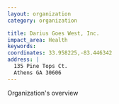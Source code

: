```yaml
---
layout: organization
category: organization

title: Darius Goes West, Inc.
impact_area: Health
keywords: 
coordinates: 33.958225,-83.446342
address: |
  135 Pine Tops Ct.
  Athens GA 30606
---
```

Organization's overview
